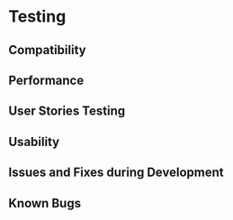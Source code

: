 # Testing 

## Compatibility

## Performance 

## User Stories Testing

## Usability 

## Issues and Fixes during Development

## Known Bugs
